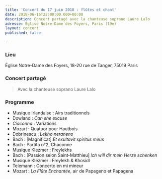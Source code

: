 ```yaml
---
title: 'Concert du 17 juin 2018 : flûtes et chant'
date: 2018-06-16T22:00:00.000+00:00
description: Concert partagé avec la chanteuse soprano Laure Lalo
adresse: Église Notre-Dame des Foyers, Paris (19e)
layout: concert
published: false

---
```

### Lieu

Église Notre-Dame des Foyers, 18-20 rue de Tanger, 75019 Paris

### Concert partagé

> Avec la chanteuse soprano Laure Lalo

### Programme

* Musique Irlandaise : Airs traditionnels
* Dowland : _Can she excuse_
* _Ciaconna_ : Variations
* Mozart : Quatuor pour Hautbois
* Dobrinescu : _Lekho neraneno_
* Bach : \[Magnificat\] _Et exultavit spiritus meus_
* Bach : Partita n°2, Chaconne
* Musique Klezmer : Freylekhs
* Bach : \[Passion selon Saint-Matthieu\] _Ich will dir mein Herze schenken_
* Musique Klezmer : Freylekh & Khosidl
* Telemann : Concerto en mi mineur
* Mozart : _La Flûte Enchantée_, air de Papageno et Papagena